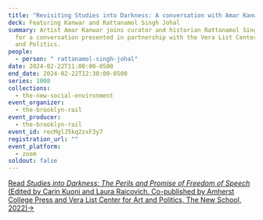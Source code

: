 ```yaml
---
title: "Revisiting Studies into Darkness: A conversation with Amar Kanwar"
deck: Featuring Kanwar and Rattanamol Singh Johal
summary: Artist Amar Kanwar joins curator and historian Rattanamol Singh Johal
  for a conversation presented in partnership with the Vera List Center for Art
  and Politics.
people:
  - person: " rattanamol-singh-johal"
date: 2024-02-22T11:00:00-0500
end_date: 2024-02-22T12:30:00-0500
series: 1008
collections:
  - the-new-social-environment
event_organizer:
  - the-brooklyn-rail
event_producer:
  - the-brooklyn-rail
event_id: recMglJ5kq2zxF3y7
registration_url: ""
event_platform:
  - zoom
soldout: false
---
```

[Read *Studies into Darkness: The Perils and Promise of Freedom of Speech* (Edited by Carin Kuoni and Laura Raicovich. Co-published by Amherst College Press and Vera List Center for Art and Politics, The New School, 2022)→](https://www.veralistcenter.org/publications/studies-into-darkness-the-perils-and-promise-of-freedom-of-speech)